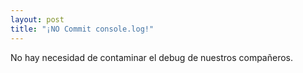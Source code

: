 ```yaml
---
layout: post
title: "¡NO Commit console.log!"
---
```

No hay necesidad de contaminar el debug de nuestros compañeros.<!--more-->
